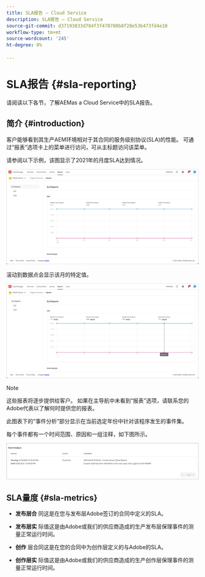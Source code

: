 ```yaml
---
title: SLA报告 — Cloud Service
description: SLA报告 — Cloud Service
source-git-commit: d37193833d784f3f470780b8f28e53b473fd4e10
workflow-type: tm+mt
source-wordcount: '245'
ht-degree: 0%

---
```


# SLA报告 {#sla-reporting}

请阅读以下各节，了解AEMas a Cloud Service中的SLA报告。

## 简介 {#introduction}

客户能够看到其生产AEM环境相对于其合同的服务级别协议(SLA)的性能。 可通过“报表”选项卡上的菜单进行访问，可从主标题访问该菜单。

请参阅以下示例，该图显示了2021年的月度SLA达到情况。

![](assets/sla-reporting-1.png)


滚动到数据点会显示该月的特定值。

![](assets/sla-reporting-b.png)

>[!NOTE]
>这些报表将逐步提供给客户。 如果在主导航中未看到“报表”选项，请联系您的Adobe代表以了解何时提供您的报表。

此图表下的“事件分析”部分显示在当前选定年份中针对该程序发生的事件集。

每个事件都有一个时间范围、原因和一组注释，如下图所示。

![](assets/sla-reporting-c.png)


## SLA量度 {#sla-metrics}

* **发布层合**
同这是在您与发布层Adobe签订的合同中定义的SLA。

* **发布层实**
际值这是由Adobe或我们的供应商造成的生产发布层保理事件的测量正常运行时间。

* **创作**
层合同这是在您的合同中为创作层定义的与Adobe的SLA。

* **创作层实**
际值这是由Adobe或我们的供应商造成的生产创作层保理事件的测量正常运行时间。

